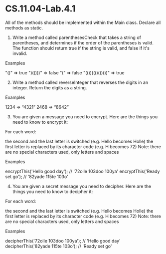 # CS.11.04-Lab.4.1

All of the methods should be implemented within the Main class. 
Declare all methods as static.

1. Write a method called parenthesesCheck that takes a string of parentheses, and determines if the order of the parentheses is valid. The function should return true if the string is valid, and false if it's invalid.

Examples

"()"              =>  true
")(()))"          =>  false
"("               =>  false
"(())((()())())"  =>  true


2. Write a method called reverseInteger that reverses the digits in an integer. Return the digits as a string.

Examples

1234 => “4321”
2468 => “8642”


3. You are given a message you need to encrypt. Here are the things you need to know to encrypt it:

For each word:

the second and the last letter is switched (e.g. Hello becomes Holle)
the first letter is replaced by its character code (e.g. H becomes 72)
Note: there are no special characters used, only letters and spaces

Examples

encryptThis('Hello good day'); // '72olle 103doo 100ya'
encryptThis('Ready set go'); // '82yade 115te 103o'


4. You are given a secret message you need to decipher. Here are the things you need to know to decipher it:

For each word:

the second and the last letter is switched (e.g. Hello becomes Holle)
the first letter is replaced by its character code (e.g. H becomes 72)
Note: there are no special characters used, only letters and spaces

Examples

decipherThis('72olle 103doo 100ya'); // 'Hello good day'
decipherThis('82yade 115te 103o'); // 'Ready set go'
